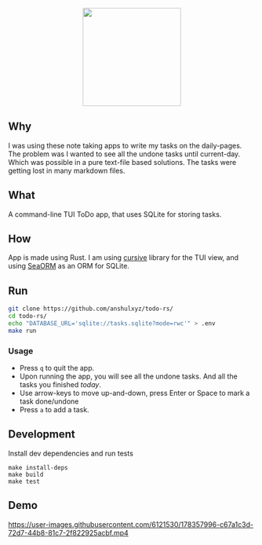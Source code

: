 <p align="center">
  <img height="200" src="https://user-images.githubusercontent.com/6121530/178105221-a2128126-c8d2-43f1-9e2d-8a20606d4f24.png">
</p>

## Why

I was using these note taking apps to write my tasks on the daily-pages. The
problem was I wanted to see all the undone tasks until current-day. Which was
possible in a pure text-file based solutions. The tasks were getting lost in
many markdown files.

## What

A command-line TUI ToDo app, that uses SQLite for storing tasks.

## How

App is made using Rust. I am using [cursive](https://github.com/gyscos/cursive/)
library for the TUI view, and using [SeaORM](https://github.com/SeaQL/sea-orm)
as an ORM for SQLite.

## Run

```sh
git clone https://github.com/anshulxyz/todo-rs/
cd todo-rs/
echo "DATABASE_URL='sqlite://tasks.sqlite?mode=rwc'" > .env
make run
```

### Usage

- Press `q` to quit the app.
- Upon running the app, you will see all the undone tasks. And all the tasks you
finished _today_.
- Use arrow-keys to move up-and-down, press Enter or Space to mark a task done/undone
- Press `a` to add a task.

## Development

Install dev dependencies and run tests

```
make install-deps
make build
make test
```

## Demo

https://user-images.githubusercontent.com/6121530/178357996-c67a1c3d-72d7-44b8-81c7-2f822925acbf.mp4

